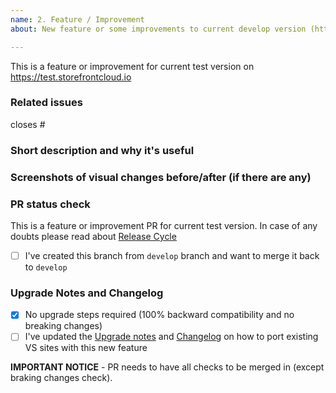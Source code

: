 ```yaml
---
name: 2. Feature / Improvement
about: New feature or some improvements to current develop version (https://test.storefrontcloud.io). This is for branches created from `develop` branch and should be merged back into `develop`.

---
```


This is a feature or improvement for current test version on https://test.storefrontcloud.io

### Related issues
<!--  Put related issue number. -->

closes #

### Short description and why it's useful
<!-- describe in a few words what is this Pull Request changing and why it's useful -->



### Screenshots of visual changes before/after (if there are any)
<!-- if you made any changes in the UI layer please provide before/after screenshots -->



### PR status check
This is a feature or improvement PR for current test version. In case of any doubts please read about [Release Cycle](https://docs.vuestorefront.io/guide/basics/release-cycle.html)

- [ ] I've created this branch from `develop` branch and want to merge it back to `develop`

### Upgrade Notes and Changelog

- [x] No upgrade steps required (100% backward compatibility and no breaking changes)
- [ ] I've updated the [Upgrade notes](https://github.com/vuestorefront/vue-storefront/blob/develop/docs/guide/upgrade-notes/README.md) and [Changelog](https://github.com/vuestorefront/vue-storefront/blob/develop/CHANGELOG.md) on how to port existing VS sites with this new feature

**IMPORTANT NOTICE** - PR needs to have all checks to be merged in (except braking changes check).
